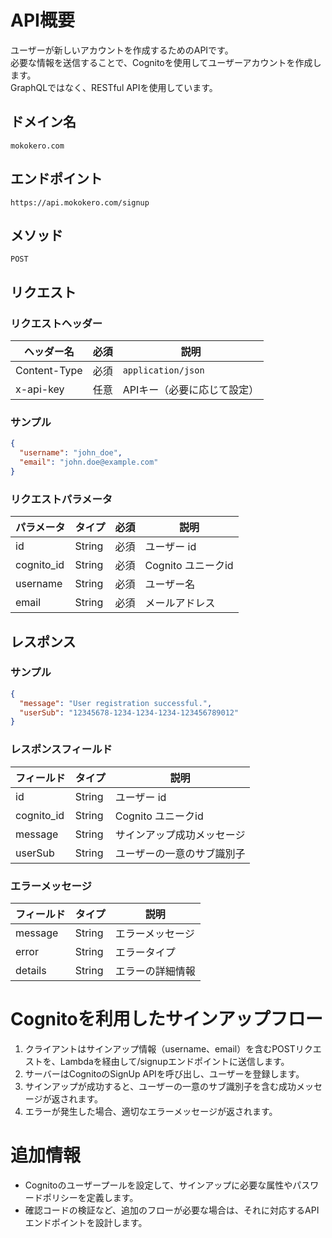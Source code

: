 # API概要
ユーザーが新しいアカウントを作成するためのAPIです。   
必要な情報を送信することで、Cognitoを使用してユーザーアカウントを作成します。  
GraphQLではなく、RESTful APIを使用しています。

## ドメイン名
`mokokero.com`

## エンドポイント
`https://api.mokokero.com/signup`

## メソッド
`POST`

## リクエスト
### リクエストヘッダー
| ヘッダー名        | 必須 | 説明                       |
|-------------------|------|-------------------------|
| Content-Type      | 必須 | `application/json`       |
| x-api-key         | 任意 | APIキー（必要に応じて設定）  |

### サンプル
```json
{
  "username": "john_doe",
  "email": "john.doe@example.com"
}
```

### リクエストパラメータ
| パラメータ   | タイプ   | 必須 | 説明                     |
|--------------|----------|------|----------------------|
| id           | String   | 必須 | ユーザー id            |
| cognito_id   | String   | 必須 | Cognito ユニークid     |
| username     | String   | 必須 | ユーザー名             |
| email        | String   | 必須 | メールアドレス          |

## レスポンス
### サンプル
```json
{
  "message": "User registration successful.",
  "userSub": "12345678-1234-1234-1234-123456789012"
}
```
### レスポンスフィールド
| フィールド     | タイプ       | 説明                    |
|--------------|-----------|--------------------------|
| id           | String    |  ユーザー id               |
| cognito_id   | String    |  Cognito ユニークid        |
| message      | String    | サインアップ成功メッセージ    |
| userSub      | String    | ユーザーの一意のサブ識別子    |

### エラーメッセージ
| フィールド   | タイプ    | 説明                         |
|--------------|-----------|---------------------------|
| message      | String    | エラーメッセージ            |
| error        | String    | エラータイプ                |
| details      | String    | エラーの詳細情報             |

# Cognitoを利用したサインアップフロー
1. クライアントはサインアップ情報（username、email）を含むPOSTリクエストを、Lambdaを経由して/signupエンドポイントに送信します。
2. サーバーはCognitoのSignUp APIを呼び出し、ユーザーを登録します。
3. サインアップが成功すると、ユーザーの一意のサブ識別子を含む成功メッセージが返されます。
4. エラーが発生した場合、適切なエラーメッセージが返されます。

# 追加情報
- Cognitoのユーザープールを設定して、サインアップに必要な属性やパスワードポリシーを定義します。
- 確認コードの検証など、追加のフローが必要な場合は、それに対応するAPIエンドポイントを設計します。
